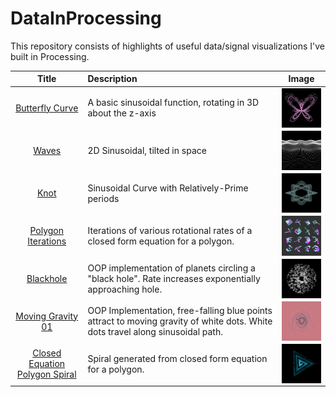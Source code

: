 # DataInProcessing

This repository consists of highlights of useful data/signal visualizations I've built in Processing.

| Title | Description | Image |
|:-----:|:------------|:-----:|
|[Butterfly Curve](https://github.com/jbrdge/DataInProcessing/blob/master/butterflycurve/butterflycurve.pde)|A basic sinusoidal function, rotating in 3D about the z-axis|<img align="center" width="120" src="https://raw.githubusercontent.com/jbrdge/DataInProcessing/master/butterflycurve/ButterflyCurve-000005.png">|
|[Waves](https://github.com/jbrdge/DataInProcessing/blob/master/waves/waves.pde)|2D Sinusoidal, tilted in space|<img align="center" width="120" src="https://raw.githubusercontent.com/jbrdge/DataInProcessing/master/waves/waves-000035.png">|
|[Knot](https://github.com/jbrdge/DataInProcessing/blob/master/knot/knot.pde)|Sinusoidal Curve with Relatively-Prime periods|<img align="center" width="120" src="https://raw.githubusercontent.com/jbrdge/DataInProcessing/master/knot/Knot-000006.png">|
|[Polygon Iterations](https://github.com/jbrdge/DataInProcessing/blob/master/polygonIterations/polygonIterations.pde)|Iterations of various rotational rates of a closed form equation for a polygon.|<img align="center" width="120"  src="https://raw.githubusercontent.com/jbrdge/DataInProcessing/master/polygonIterations/polygonIterations-000077.png">|
|[Blackhole](https://github.com/jbrdge/DataInProcessing/blob/master/blackhole/blackhole.pde)|OOP implementation of planets circling a "black hole". Rate increases exponentially approaching hole.|<img align="center" width="120" src="https://raw.githubusercontent.com/jbrdge/DataInProcessing/master/blackhole/blackhole-000023.png">|
|[Moving Gravity 01](https://github.com/jbrdge/DataInProcessing/blob/master/movingGravity01/movingGravity01.pde)|OOP Implementation, free-falling blue points attract to moving gravity of white dots. White dots travel along sinusoidal path.|<img align="center" width="120" src="https://raw.githubusercontent.com/jbrdge/DataInProcessing/master/movingGravity01/movingGravity01-000192.png">|
|[Closed Equation Polygon Spiral](https://github.com/jbrdge/DataInProcessing/blob/master/closedPolygonSpiral/closedPolygonSpiral.pde)|Spiral generated from closed form equation for a polygon.|<img align="center" width="120" src="https://raw.githubusercontent.com/jbrdge/DataInProcessing/master/closedPolygonSpiral/closedPolygonSpiral-000020.png">|